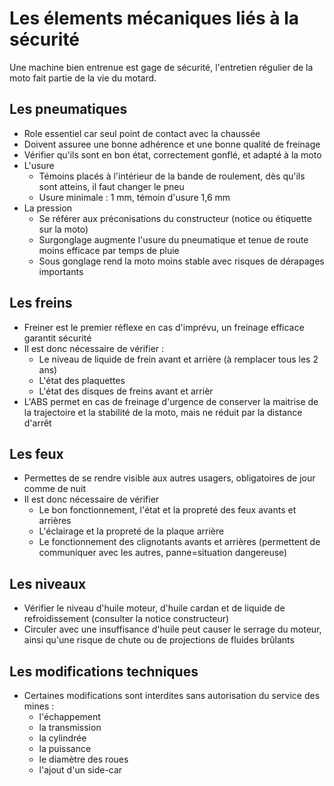 # Les élements mécaniques liés à la sécurité

Une machine bien entrenue est gage de sécurité, l'entretien régulier de la moto fait partie de la vie du motard.

## Les pneumatiques

- Role essentiel car seul point de contact avec la chaussée
- Doivent assuree une bonne adhérence et une bonne qualité de freinage
- Vérifier qu'ils sont en bon état, correctement gonflé, et adapté à la moto
- L'usure
    - Témoins placés à l'intérieur de la bande de roulement, dès qu'ils sont atteins, il faut changer le pneu
    - Usure minimale : 1 mm, témoin d'usure 1,6 mm
- La pression
    - Se référer aux préconisations du constructeur (notice ou étiquette sur la moto)
    - Surgonglage augmente l'usure du pneumatique et tenue de route moins efficace par temps de pluie
    - Sous gonglage rend la moto moins stable avec risques de dérapages importants

## Les freins

- Freiner est le premier réflexe en cas d'imprévu, un freinage efficace garantit sécurité
- Il est donc nécessaire de vérifier :
    - Le niveau de liquide de frein avant et arrière (à remplacer tous les 2 ans)
    - L'état des plaquettes
    - L'état des disques de freins avant et arrièr
- L'ABS permet en cas de freinage d'urgence de conserver la maitrise de la trajectoire et la stabilité de la moto, mais ne réduit par la distance d'arrêt

## Les feux

- Permettes de se rendre visible aux autres usagers, obligatoires de jour comme de nuit
- Il est donc nécessaire de vérifier
    - Le bon fonctionnement, l'état et la propreté des feux avants et arrières
    - L'éclairage et la propreté de la plaque arrière
    - Le fonctionnement des clignotants avants et arrières (permettent de communiquer avec les autres, panne=situation dangereuse)
    
## Les niveaux

- Vérifier le niveau d'huile moteur, d'huile cardan et de liquide de refroidissement (consulter la notice constructeur)
- Circuler avec une insuffisance d'huile peut causer le serrage du moteur, ainsi qu'une risque de chute ou de projections de fluides brûlants

## Les modifications techniques

- Certaines modifications sont interdites sans autorisation du service des mines :
    - l'échappement
    - la transmission
    - la cylindrée
    - la puissance
    - le diamètre des roues
    - l'ajout d'un side-car